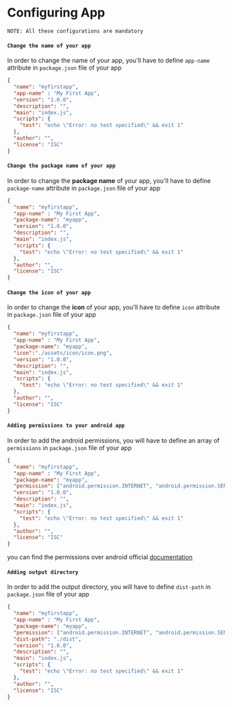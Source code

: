 # Configuring App

`NOTE: All these configurations are mandatory`

#### `Change the name of your app`
In order to change the name of your app, you'll have to define `app-name` attribute in `package.json` file of your app

```json
{
  "name": "myfirstapp",
  "app-name" : "My First App",
  "version": "1.0.0",
  "description": "",
  "main": "index.js",
  "scripts": {
    "test": "echo \"Error: no test specified\" && exit 1"
  },
  "author": "",
  "license": "ISC"
}
```

#### `Change the package name of your app`
In order to change the **package name** of your app, you'll have to define `package-name` attribute in `package.json` file of your app

```json
{
  "name": "myfirstapp",
  "app-name" : "My First App",
  "package-name": "myapp",
  "version": "1.0.0",
  "description": "",
  "main": "index.js",
  "scripts": {
    "test": "echo \"Error: no test specified\" && exit 1"
  },
  "author": "",
  "license": "ISC"
}
```

#### `Change the icon of your app`
In order to change the **icon** of your app, you'll have to define `icon` attribute in `package.json` file of your app

```json
{
  "name": "myfirstapp",
  "app-name" : "My First App",
  "package-name": "myapp",
  "icon":"./assets/icon/icon.png",
  "version": "1.0.0",
  "description": "",
  "main": "index.js",
  "scripts": {
    "test": "echo \"Error: no test specified\" && exit 1"
  },
  "author": "",
  "license": "ISC"
}
```

#### `Adding permissions to your android app`
In order to add the android permissions, you will have to define an array of `permissions` in `package.json` file of your app

```json
{
  "name": "myfirstapp",
  "app-name" : "My First App",
  "package-name": "myapp",
  "permission": ["android.permission.INTERNET", "android.permission.SEND_SMS"],
  "version": "1.0.0",
  "description": "",
  "main": "index.js",
  "scripts": {
    "test": "echo \"Error: no test specified\" && exit 1"
  },
  "author": "",
  "license": "ISC"
}
```

you can find the permissions over android official [documentation](https://developer.android.com/guide/topics/permissions/overview)

#### `Adding output directory`
In order to add the output directory, you will have to define `dist-path` in `package.json` file of your app

```json
{
  "name": "myfirstapp",
  "app-name" : "My First App",
  "package-name": "myapp",
  "permission": ["android.permission.INTERNET", "android.permission.SEND_SMS"],
  "dist-path": "./dist",
  "version": "1.0.0",
  "description": "",
  "main": "index.js",
  "scripts": {
    "test": "echo \"Error: no test specified\" && exit 1"
  },
  "author": "",
  "license": "ISC"
}
```

